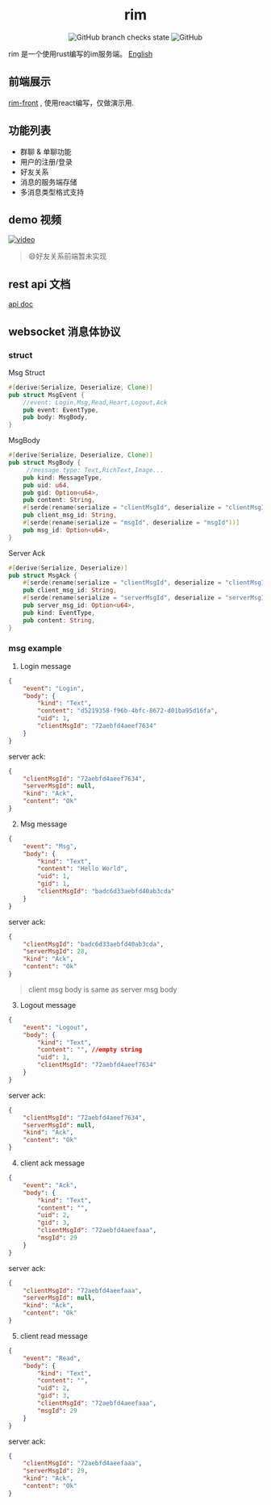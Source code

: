 <div align="center">

# rim 
![GitHub branch checks state](https://img.shields.io/github/checks-status/ThinkCats/rim/master)
![GitHub](https://img.shields.io/github/license/ThinkCats/rim)

</div>

rim 是一个使用rust编写的im服务端。 [English](./README_en.md)


## 前端展示
[rim-front](https://github.com/ThinkCats/rim-front) , 使用react编写，仅做演示用.

## 功能列表

* 群聊 & 单聊功能
* 用户的注册/登录
* 好友关系
* 消息的服务端存储
* 多消息类型格式支持


## demo 视频

[![video](https://i2.hdslb.com/bfs/archive/5014732f653b331de3166bbd0eb8157352d985ff.jpg)](https://player.bilibili.com/player.html?bvid=BV1D14y1g7Zy&page=1)

> 😄好友关系前端暂未实现


## rest api 文档
[api doc](doc/RIM.html)


## websocket 消息体协议

### struct
Msg Struct
```rust
#[derive(Serialize, Deserialize, Clone)]
pub struct MsgEvent {
    //event: Login,Msg,Read,Heart,Logout,Ack
    pub event: EventType,
    pub body: MsgBody,
}

```

MsgBody
```rust
#[derive(Serialize, Deserialize, Clone)]
pub struct MsgBody {
     //message type: Text,RichText,Image...
    pub kind: MessageType,
    pub uid: u64,
    pub gid: Option<u64>,
    pub content: String,
    #[serde(rename(serialize = "clientMsgId", deserialize = "clientMsgId"))]
    pub client_msg_id: String,
    #[serde(rename(serialize = "msgId", deserialize = "msgId"))]
    pub msg_id: Option<u64>,
}
```

Server Ack
```rust
#[derive(Serialize, Deserialize)]
pub struct MsgAck {
    #[serde(rename(serialize = "clientMsgId", deserialize = "clientMsgId"))]
    pub client_msg_id: String,
    #[serde(rename(serialize = "serverMsgId", deserialize = "serverMsgId"))]
    pub server_msg_id: Option<u64>,
    pub kind: EventType,
    pub content: String,
}
```

### msg example
1. Login message 
```json
{
    "event": "Login",
    "body": {
        "kind": "Text",
        "content": "d5219358-f96b-4bfc-8672-d01ba95d16fa",
        "uid": 1,
        "clientMsgId": "72aebfd4aeef7634"
    }
}
```

server ack:
```json
{
	"clientMsgId": "72aebfd4aeef7634",
	"serverMsgId": null,
	"kind": "Ack",
	"content": "Ok"
}
```

2. Msg message

```json
{
    "event": "Msg",
    "body": {
        "kind": "Text",
        "content": "Hello World",
        "uid": 1,
        "gid": 1,
        "clientMsgId": "badc6d33aebfd40ab3cda"
    }
}
```

server ack:
```json
{
	"clientMsgId": "badc6d33aebfd40ab3cda",
	"serverMsgId": 28,
	"kind": "Ack",
	"content": "Ok"
}
```
> client msg body is same as server msg body 

3. Logout message
```json
{
    "event": "Logout",
    "body": {
        "kind": "Text",
        "content": "", //empty string
        "uid": 1,
        "clientMsgId": "72aebfd4aeef7634"
    }
}
```

server ack:
```json
{
	"clientMsgId": "72aebfd4aeef7634",
	"serverMsgId": null,
	"kind": "Ack",
	"content": "Ok"
}
```

4. client ack message
```json
{
    "event": "Ack",
    "body": {
        "kind": "Text",
        "content": "", 
        "uid": 2,
        "gid": 3,
        "clientMsgId": "72aebfd4aeefaaa",
        "msgId": 29
    }
}
```

server ack:
```json
{
	"clientMsgId": "72aebfd4aeefaaa",
	"serverMsgId": null,
	"kind": "Ack",
	"content": "Ok"
}
```

5. client read message
```json
{
    "event": "Read",
    "body": {
        "kind": "Text",
        "content": "", 
        "uid": 2,
        "gid": 3,
        "clientMsgId": "72aebfd4aeefaaa",
		"msgId": 29
    }
}
```
server ack:
```json
{
	"clientMsgId": "72aebfd4aeefaaa",
	"serverMsgId": 29,
	"kind": "Ack",
	"content": "Ok"
}
```